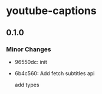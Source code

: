 # youtube-captions

## 0.1.0

### Minor Changes

- 96550dc: init
- 6b4c560: Add fetch subtitles api

  add types
